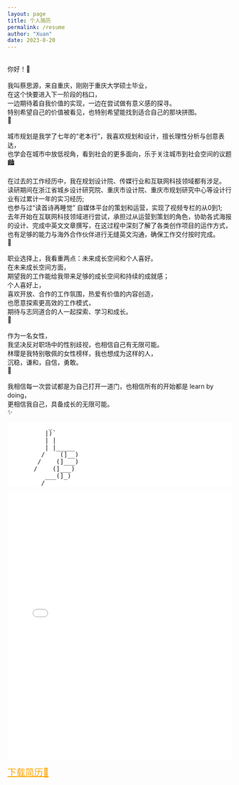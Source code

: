 ```yaml
---
layout: page
title: 个人简历
permalink: /resume
author: "Xuan"
date: 2023-8-20
---
```

<style>
  pre {
    background-color: white; /* 将背景色设置为白色 */
  }
</style>
<br>
你好！👋<br><br>
我叫蔡思源，来自重庆，刚刚于重庆大学硕士毕业，<br>
在这个快要进入下一阶段的档口，<br>
一边期待着自我价值的实现，一边在尝试做有意义感的探寻。<br>
特别希望自己的价值被看见，也特别希望能找到适合自己的那块拼图。<br>
🧩<br><br>
城市规划是我学了七年的“老本行”，我喜欢规划和设计，擅长理性分析与创意表达，<br>
也学会在城市中放低视角，看到社会的更多面向，乐于关注城市到社会空间的议题<br>
🏙️<br><br>
在过去的工作经历中，我在规划设计院、传媒行业和互联网科技领域都有涉足。<br>
读研期间在浙江省城乡设计研究院、重庆市设计院、重庆市规划研究中心等设计行业有过累计一年的实习经历;<br>
也参与过“读首诗再睡觉” 自媒体平台的策划和运营，实现了视频专栏的从0到1;<br>
去年开始在互联网科技领域进行尝试，承担过从运营到策划的角色，协助各式海报的设计、完成中英文文章撰写，在这过程中深刻了解了各类创作项目的运作方式，也有足够的能力与海外合作伙伴进行无缝英文沟通，确保工作交付按时完成。<br>
🙌<br><br>
职业选择上，我看重两点：未来成长空间和个人喜好。<br>
在未来成长空间方面，<br>
期望我的工作能给我带来足够的成长空间和持续的成就感；<br>
个人喜好上，<br>
喜欢开放、合作的工作氛围，热爱有价值的内容创造，<br>
也愿意探索更高效的工作模式，<br>
期待与志同道合的人一起探索、学习和成长。<br>
🤝<br><br>
作为一名女性，<br>
我坚决反对职场中的性别歧视，也相信自己有无限可能。<br>
林璎是我特别敬佩的女性榜样，我也想成为这样的人，<br>
沉稳，谦和，自信，勇敢。<br>
🦸<br><br>
我相信每一次尝试都是为自己打开一道门，也相信所有的开始都是 learn by doing，<br>
更相信我自己，具备成长的无限可能。<br>
✨<br>
<pre>
           _
          |)`
          | |
          | |_____
         /    (]__)
        /    (]___)
       /    (]___)
          ___(]_)
         /
</pre> 
<iframe src="/assets/resume.pdf" width="100%" height="600px" style="border: none;"></iframe>

<a href="/assets/resume.pdf" download style="font-size: 20px; color: orange;">下载简历🤲</a>

